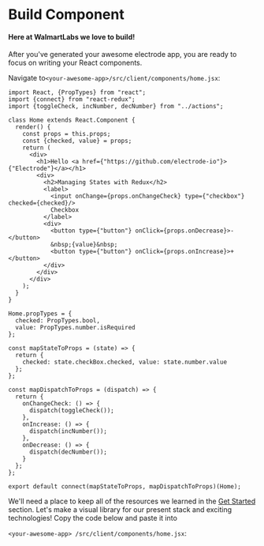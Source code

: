 # Build Component

#### Here at WalmartLabs we love to build!

After you've generated your awesome electrode app, you are ready to focus on writing your React components.

Navigate to`<your-awesome-app>/src/client/components/home.jsx`:

```
import React, {PropTypes} from "react";
import {connect} from "react-redux";
import {toggleCheck, incNumber, decNumber} from "../actions";

class Home extends React.Component {
  render() {
    const props = this.props;
    const {checked, value} = props;
    return (
      <div>
        <h1>Hello <a href={"https://github.com/electrode-io"}>{"Electrode"}</a></h1>
        <div>
          <h2>Managing States with Redux</h2>
          <label>
            <input onChange={props.onChangeCheck} type={"checkbox"} checked={checked}/>
            Checkbox
          </label>
          <div>
            <button type={"button"} onClick={props.onDecrease}>-</button>
            &nbsp;{value}&nbsp;
            <button type={"button"} onClick={props.onIncrease}>+</button>
          </div>
        </div>
      </div>
    );
  }
}

Home.propTypes = {
  checked: PropTypes.bool,
  value: PropTypes.number.isRequired
};

const mapStateToProps = (state) => {
  return {
    checked: state.checkBox.checked, value: state.number.value
  };
};

const mapDispatchToProps = (dispatch) => {
  return {
    onChangeCheck: () => {
      dispatch(toggleCheck());
    },
    onIncrease: () => {
      dispatch(incNumber());
    },
    onDecrease: () => {
      dispatch(decNumber());
    }
  };
};

export default connect(mapStateToProps, mapDispatchToProps)(Home);
```

We'll need a place to keep all of the resources we learned in the [Get Started](http://www.electrode.io/docs/get_started.html) section. Let's make a visual library for our present stack and exciting technologies! Copy the code below and paste it into 

`<your-awesome-app> /src/client/components/home.jsx`:



